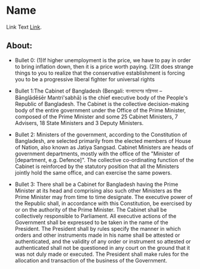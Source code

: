 # Name
Link Text [Link](https://cabinet-membersbd.netlify.app).

## About: 
* Bullet 0: (1)If higher unemployment is the price, we have to pay in order to bring inflation down, then it is a price worth paying.  (2)It does strange things to you to realize that the conservative establishment is forcing you to be a progressive liberal fighter for universal rights

* Bullet 1:The Cabinet of Bangladesh (Bengali: বাংলাদেশের মন্ত্রিসভা – Bānglādēśēr Mantri'sabhā) is the chief executive body of the People's Republic of Bangladesh. The Cabinet is the collective decision-making body of the entire government under the Office of the Prime Minister, composed of the Prime Minister and some 25 Cabinet Ministers, 7 Advisers, 18 State Ministers and 3 Deputy Ministers.

* Bullet 2: Ministers of the government, according to the Constitution of Bangladesh, are selected primarily from the elected members of House of Nation, also known as Jatiya Sangsad. Cabinet Ministers are heads of government departments, mostly with the office of the "Minister of [department, e.g. Defence]". The collective co-ordinating function of the Cabinet is reinforced by the statutory position that all the Ministers jointly hold the same office, and can exercise the same powers.

* Bullet 3: There shall be a Cabinet for Bangladesh having the Prime Minister at its head and comprising also such other Ministers as the Prime Minister may from time to time designate. The executive power of the Republic shall, in accordance with this Constitution, be exercised by or on the authority of the Prime Minister. The Cabinet shall be collectively responsible to Parliament. All executive actions of the Government shall be expressed to be taken in the name of the President. The President shall by rules specify the manner in which orders and other instruments made in his name shall be attested or authenticated, and the validity of any order or instrument so attested or authenticated shall not be questioned in any court on the ground that it was not duly made or executed. The President shall make rules for the allocation and transaction of the business of the Government.

